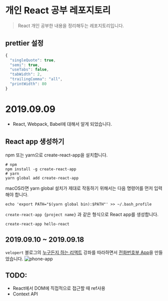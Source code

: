 개인 React 공부 레포지토리
===
> React 개인 공부한 내용을 정리해두는 레포지토리입니다.
## prettier 설정
```javascript
{
  "singleQuote": true,
  "semi": true,
  "useTabs": false,
  "tabWidth": 2,
  "trailingComma": "all",
  "printWidth": 80
}

```
# 2019.09.09
- React, Webpack, Babel에 대해서 알게 되었습니다.
## React app 생성하기

npm 또는 yarn으로 create-react-app을 설치합니다.
```shell
# npm
npm install -g create-react-app
# yarn
yarn global add create-react-app
```

macOS라면 yarn global 설치가 제대로 작동하기 위해서는 다음 명령어를 먼저 입력해야 합니다.
```shell
echo 'export PATH="$(yarn global bin):$PATH"' >> ~/.bash_profile
```

`create-react-app {project name}` 과 같은 형식으로 React app를 생성합니다.
```shell
create-react-app hello-react
```

## 2019.09.10 ~ 2019.09.18
`velopert` 블로그의 [누구든지 하는 리액트](https://velopert.com/reactjs-tutorials) 강좌를 따라하면서 [전화번호부 App](https://github.com/Ssnnaaiill/react-practice/tree/master/phone-book)을 만들었습니다.
![phone-app](https://i.imgur.com/0vuj0a9.png)

## TODO:
- React에서 DOM에 직접적으로 접근할 때 ref사용
- Context API 
